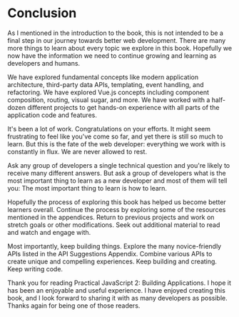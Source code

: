 # Conclusion
As I mentioned in the introduction to the book, this is not intended to be a final step in our journey towards better web development. There are many more things to learn about every topic we explore in this book. Hopefully we now have the information we need to continue growing and learning as developers and humans. 

We have explored fundamental concepts like modern application architecture, third-party data APIs, templating, event handling, and refactoring. We have explored Vue.js concepts including component composition, routing, visual sugar, and more. We have worked with a half-dozen different projects to get hands-on experience with all parts of the application code and features.

It's been a lot of work. Congratulations on your efforts. It might seem frustrating to feel like you've come so far, and yet there is still so much to learn. But this is the fate of the web developer: everything we work with is constantly in flux. We are never allowed to rest.

Ask any group of developers a single technical question and you're likely to receive many different answers. But ask a group of developers what is the most important thing to learn as a new developer and most of them will tell you: The most important thing to learn is how to learn. 

Hopefully the process of exploring this book has helped us become better learners overall. Continue the process by exploring some of the resources mentioned in the appendices. Return to previous projects and work on stretch goals or other modifications. Seek out additional material to read and watch and engage with.

Most importantly, keep building things. Explore the many novice-friendly APIs listed in the API Suggestions Appendix. Combine various APIs to create unique and compelling experiences. Keep building and creating. Keep writing code.

Thank you for reading Practical JavaScript 2: Building Applications. I hope it has been an enjoyable and useful experience. I have enjoyed creating this book, and I look forward to sharing it with as many developers as possible. Thanks again for being one of those readers.

